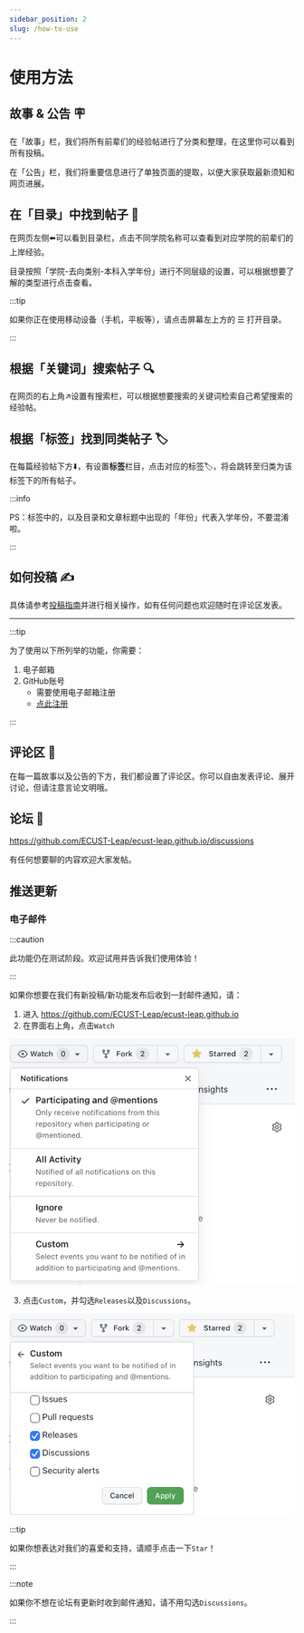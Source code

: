```yaml
---
sidebar_position: 2
slug: /how-to-use
---
```

# 使用方法

## 故事 & 公告 🪧

在「故事」栏，我们将所有前辈们的经验帖进行了分类和整理，在这里你可以看到所有投稿。

在「公告」栏，我们将重要信息进行了单独页面的提取，以便大家获取最新须知和网页进展。

## 在「目录」中找到帖子 👀

在网页左侧⬅️可以看到目录栏，点击不同学院名称可以查看到对应学院的前辈们的上岸经验。

目录按照「学院-去向类别-本科入学年份」进行不同层级的设置，可以根据想要了解的类型进行点击查看。

:::tip

如果你正在使用移动设备（手机，平板等），请点击屏幕左上方的 ☰ 打开目录。

:::

## 根据「关键词」搜索帖子 🔍

在网页的右上角↗️设置有搜索栏，可以根据想要搜索的关键词检索自己希望搜索的经验帖。

## 根据「标签」找到同类帖子 🏷️

在每篇经验帖下方⬇️，有设置**标签**栏目，点击对应的标签🏷，将会跳转至归类为该标签下的所有帖子。

:::info

PS：标签中的，以及目录和文章标题中出现的「年份」代表入学年份，不要混淆啦。

:::

## 如何投稿 ✍️

具体请参考[投稿指南](./how-to-contribute)并进行相关操作，如有任何问题也欢迎随时在评论区发表。

---

:::tip

为了使用以下所列举的功能，你需要：

1. 电子邮箱
2. GitHub账号
   - 需要使用电子邮箱注册
   - [点此注册](https://github.com/signup)

:::

## 评论区 💬

在每一篇故事以及公告的下方，我们都设置了评论区。你可以自由发表评论、展开讨论，但请注意言论文明哦。

## 论坛 🥳

https://github.com/ECUST-Leap/ecust-leap.github.io/discussions

有任何想要聊的内容欢迎大家发帖。

## 推送更新

### 电子邮件

:::caution

此功能仍在测试阶段。欢迎试用并告诉我们使用体验！

:::

如果你想要在我们有新投稿/新功能发布后收到一封邮件通知，请：
1. 进入 https://github.com/ECUST-Leap/ecust-leap.github.io
2. 在界面右上角，点击`Watch`

![watch](watch.jpeg)

3. 点击`Custom`，并勾选`Releases`以及`Discussions`。

![custom](custom.jpeg)

:::tip

如果你想表达对我们的喜爱和支持，请顺手点击一下`Star`！

:::

:::note

如果你不想在论坛有更新时收到邮件通知，请不用勾选`Discussions`。

:::